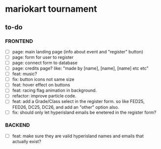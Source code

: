 # mariokart tournament

## to-do

### FRONTEND

- [ ] page: main landing page (info about event and "register" button)
- [ ] page: form for user to register
- [ ] page: connect form to database
- [ ] page: credits page? like: "made by [name], [name], [name] etc etc"
- [ ] feat: music?
- [ ] fix: button icons not same size
- [ ] feat: hover effect on buttons
- [ ] feat: racing flag animation in background.
- [ ] refactor: improve particle code.
- [ ] feat: add a Grade/Class select in the register form. so like FED25, FED26, DC25, DC26, and add an "other" option also.
- [ ] fix: should only let hyperisland emails be enetered in the register form?

### BACKEND

- [ ] feat: make sure they are valid hyperisland names and emails that actually exist?
